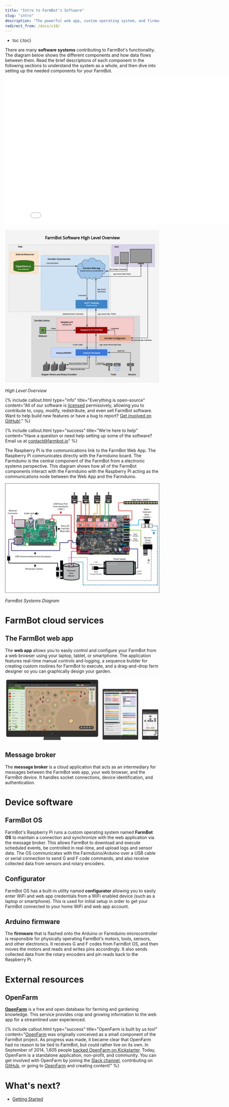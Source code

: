 ```yaml
---
title: "Intro to FarmBot's Software"
slug: "intro"
description: "The powerful web app, custom operating system, and firmware that bring FarmBot to life"
redirect_from: /docs/v10/
---
```


* toc
{:toc}

There are many **software systems** contributing to FarmBot's functionality. The diagram below shows the different components and how data flows between them. Read the brief descriptions of each component in the following sections to understand the system as a whole, and then dive into setting up the needed components for your FarmBot.

<iframe class="embedly-embed" src="//cdn.embedly.com/widgets/media.html?src=https%3A%2F%2Fwww.youtube.com%2Fembed%2FWQvQOfVNQB8%3Ffeature%3Doembed&display_name=YouTube&url=https%3A%2F%2Fwww.youtube.com%2Fwatch%3Fv%3DWQvQOfVNQB8&image=https%3A%2F%2Fi.ytimg.com%2Fvi%2FWQvQOfVNQB8%2Fhqdefault.jpg&key=f2aa6fc3595946d0afc3d76cbbd25dc3&type=text%2Fhtml&schema=youtube" width="854" height="480" scrolling="no" title="YouTube embed" frameborder="0" allow="autoplay; fullscreen" allowfullscreen="true"></iframe>



![FARMBOT_SOFTWARE_HIGH_LEVEL_OVERVIEW.jpg](_images/FARMBOT_SOFTWARE_HIGH_LEVEL_OVERVIEW.jpg)

_High Level Overview_



{%
include callout.html
type="info"
title="Everything is open-source"
content="All of our software is [licensed](https://meta.farm.bot/docs/licensing) permissively, allowing you to contribute to, copy, modify, redistribute, and even sell FarmBot software. Want to help build new features or have a bug to report? [Get involved on GitHub!](https://github.com/FarmBot)."
%}



{%
include callout.html
type="success"
title="We're here to help"
content="Have a question or need help setting up some of the software? Email us at  [contact@farmbot.io](mailto:contact@farmbot.io)"
%}

The Raspberry Pi is the communications link to the FarmBot Web App. The Raspberry Pi communicates directly with the Farmduino board. The Farmduino is the central component of the FarmBot from a electronic systems perspective. This diagram shows how all of the FarmBot components interact with the Farmduino with the Raspberry Pi acting as the communications node between the Web App and the Farmduino.

![FarmBot_System_Diagram.png](_images/FarmBot_System_Diagram.png)

_FarmBot Systems Diagram_

# FarmBot cloud services

## The FarmBot web app
The **web app** allows you to easily control and configure your FarmBot from a web browser using your laptop, tablet, or smartphone. The application features real-time manual controls and logging, a sequence builder for creating custom routines for FarmBot to execute, and a drag-and-drop farm designer so you can graphically design your garden.

![Web-App-on-Different-Devices.png](_images/Web-App-on-Different-Devices.png)

## Message broker
The **message broker** is a cloud application that acts as an intermediary for messages between the FarmBot web app, your web browser, and the FarmBot device. It handles socket connections, device identification, and authentication.

# Device software

## FarmBot OS
FarmBot's Raspberry Pi runs a custom operating system named **FarmBot OS** to maintain a connection and synchronize with the web application via the message broker. This allows FarmBot to download and execute scheduled events, be controlled in real-time, and upload logs and sensor data. The OS communicates with the Farmduino/Arduino over a USB cable or serial connection to send G and F code commands, and also receive collected data from sensors and rotary encoders.

## Configurator
FarmBot OS has a built-in utility named **configurator** allowing you to easily enter WiFi and web app credentials from a WiFi enabled device (such as a laptop or smartphone). This is used for initial setup in order to get your FarmBot connected to your home WiFi and web app account.

## Arduino firmware
The **firmware** that is flashed onto the Arduino or Farmduino microcontroller is responsible for physically operating FarmBot's motors, tools, sensors, and other electronics. It receives G and F codes from FarmBot OS, and then moves the motors and reads and writes pins accordingly. It also sends collected data from the rotary encoders and pin reads back to the Raspberry Pi.

# External resources

## OpenFarm
**[OpenFarm](https://openfarm.cc)** is a free and open database for farming and gardening knowledge. This service provides crop and growing information to the web app for a streamlined user experienced.

{%
include callout.html
type="success"
title="OpenFarm is built by us too!"
content="[OpenFarm](https://openfarm.cc) was originally conceived as a small component of the FarmBot project. As progress was made, it became clear that OpenFarm had no reason to be tied to FarmBot, but could rather live on its own. In September of 2014, 1,605 people [backed OpenFarm on Kickstarter](https://www.kickstarter.com/projects/roryaronson/openfarm-learn-to-grow-anything/). Today, OpenFarm is a standalone application, non-profit, and community. You can get involved with OpenFarm by joining the [Slack channel](http://slack.openfarm.cc), contributing on [GitHub](https://github.com/openfarmcc), or going to [OpenFarm](https://openfarm.cc) and creating content!"
%}


# What's next?

 * [Getting Started](getting-started.md)
